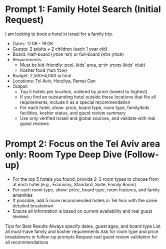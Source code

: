 # Prompt 1: Family Hotel Search (Initial Request)

I am looking to book a hotel in Israel for a family trip.

- Dates: 17.08 - 19.08
- Guests: 2 adults + 2 children (each 1 year old)
- Board: Half-board (חצי פנסיון) or full-board (פנסיון מלא)
- Requirements:
  - Must be kid-friendly: pool, kids' area, מועדון ילדים (kids' club)
  - Kosher food (אוכל כשר)
- Budget: 2,500–4,000 ₪ total
- Locations: Tel Aviv, Herzliya, Ramat Gan
- Output:
  - Top 5 hotels per location, ordered by price (lowest to highest)
  - If you find an outstanding hotel outside these locations that fits all requirements, include it as a special recommendation
  - For each hotel, show: price, board type, room type, family/kids facilities, kosher status, and guest review summary
  - Use only verified Israeli and global sources, and validate with real guest reviews

# Prompt 2: Focus on the Tel Aviv area only: Room Type Deep Dive (Follow-up)

- For the top 5 hotels you found, provide 2–3 room types to choose from at each hotel (e.g., Economy, Standard, Suite, Family Room)
- For each room type, show: price, board type, room features, and family amenities
- If possible, add 5 more recommended hotels in Tel Aviv with the same detailed breakdown
- Ensure all information is based on current availability and real guest reviews


Tips for Best Results
Always specify dates, guest ages, and board type
List all must-have family and kosher requirements
Ask for room type and price breakdowns in follow-up prompts
Request real guest review validation for all recommendations
